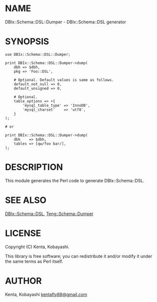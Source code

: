 # NAME

DBIx::Schema::DSL::Dumper - DBIx::Schema::DSL generator

# SYNOPSIS

    use DBIx::Schema::DSL::Dumper;

    print DBIx::Schema::DSL::Dumper->dump(
        dbh => $dbh,
        pkg => 'Foo::DSL',

        # Optional. Default values is same as follows.
        default_not_null => 0,
        default_unsigned => 0,

        # Optional.
        table_options => +{
            'mysql_table_type' => 'InnoDB',
            'mysql_charset'    => 'utf8',
        }
    );

    # or

    print DBIx::Schema::DSL::Dumper->dump(
        dbh    => $dbh,
        tables => [qw/foo bar/],
    );

# DESCRIPTION

This module generates the Perl code to generate DBIx::Schema::DSL.

# SEE ALSO

[DBIx::Schema::DSL](https://metacpan.org/pod/DBIx::Schema::DSL), [Teng::Schema::Dumper](https://metacpan.org/pod/Teng::Schema::Dumper)

# LICENSE

Copyright (C) Kenta, Kobayashi.

This library is free software; you can redistribute it and/or modify
it under the same terms as Perl itself.

# AUTHOR

Kenta, Kobayashi <kentafly88@gmail.com>
